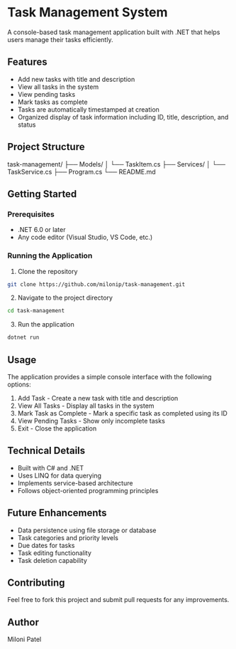 # Task Management System

A console-based task management application built with .NET that helps users manage their tasks efficiently.

## Features

- Add new tasks with title and description
- View all tasks in the system
- View pending tasks
- Mark tasks as complete
- Tasks are automatically timestamped at creation
- Organized display of task information including ID, title, description, and status

## Project Structure
task-management/
├── Models/
│   └── TaskItem.cs
├── Services/
│   └── TaskService.cs
├── Program.cs
└── README.md

## Getting Started

### Prerequisites

- .NET 6.0 or later
- Any code editor (Visual Studio, VS Code, etc.)

### Running the Application

1. Clone the repository
```bash
git clone https://github.com/milonip/task-management.git
```

2. Navigate to the project directory
```bash
cd task-management
```

3. Run the application
```bash
dotnet run
```

## Usage
The application provides a simple console interface with the following options:

1. Add Task - Create a new task with title and description
2. View All Tasks - Display all tasks in the system
3. Mark Task as Complete - Mark a specific task as completed using its ID
4. View Pending Tasks - Show only incomplete tasks
5. Exit - Close the application

## Technical Details
- Built with C# and .NET
- Uses LINQ for data querying
- Implements service-based architecture
- Follows object-oriented programming principles

## Future Enhancements
- Data persistence using file storage or database
- Task categories and priority levels
- Due dates for tasks
- Task editing functionality
- Task deletion capability

## Contributing
Feel free to fork this project and submit pull requests for any improvements.

## Author
Miloni Patel
